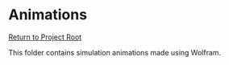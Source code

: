 # Animations

[Return to Project Root](..)

This folder contains simulation animations made using Wolfram.
